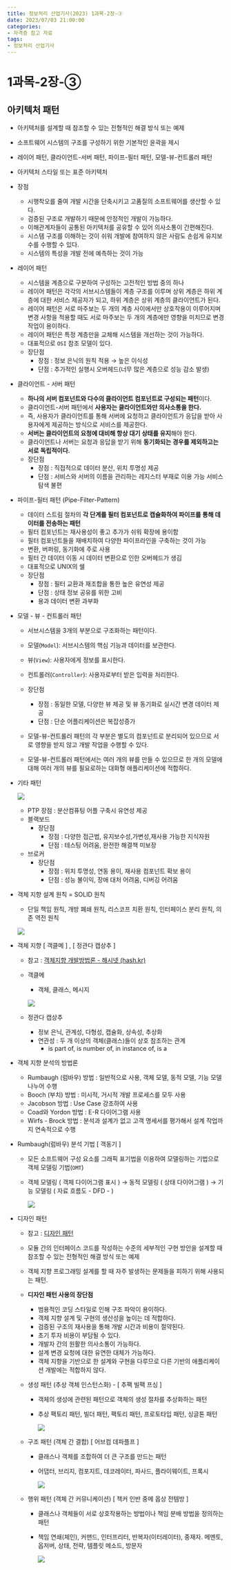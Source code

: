 ```yaml
---
title: 정보처리 산업기사(2023) 1과목-2장-③
date: 2023/07/03 21:00:00
categories:
- 자격증 참고 자료
tags:
- 정보처리 산업기사
---
```


# 1과목-2장-③

## 아키텍처 패턴

- 아키텍처를 설계할 때 참조할 수 있는 전형적인 해결 방식 또는 예제
- 소프트웨어 시스템의 구조를 구성하기 위한 기본적인 윤곽을 제시
- 레이어 패턴, 클라이언트-서버 패턴, 파이프-필터 패턴, 모델-뷰-컨트롤러 패턴
- 아키텍처 스타일 또는 표준 아키텍처
- 장점
    - 시행착오를 줄여 개발 시간을 단축시키고 고품질의 소프트웨어를 생산할 수 있다.
    - 검증된 구조로 개발하기 때문에 안정적인 개발이 가능하다.
    - 이해관계자들이 공통된 아키텍처를 공유할 수 있어 의사소통이 간편해진다.
    - 시스템 구조를 이해하는 것이 쉬워 개발에 참여하지 않은 사람도 손쉽게 유지보수를 수행할 수 있다.
    - 시스템의 특성을 개발 전에 예측하는 것이 가능

- 레이어 패턴
    - 시스템을 계층으로 구분하여 구성하는 고전적인 방법 중의 하나
    - 레이어 패턴은 각각의 서브시스템들이 계층 구조를 이루며 상위 계층은 하위 계층에 대한 서비스 제공자가 되고, 하위 계층은 상위 계층의 클라이언트가 된다.
    - 레이어 패턴은 서로 마주보는 두 개의 계층 사이에서만 상호작용이 이루어지며 변경 사항을 적용할 때도 서로 마주보는 두 개의 계층에만 영향을 미치므로 변경 작업이 용이하다.
    - 레이어 패턴은 특정 계층만을 교체해 시스템을 개선하는 것이 가능하다.
    - 대표적으로 `OSI` 참조 모델이 있다.
    - 장단점
        - 장점 : 정보 은닉의 원칙 적용 → 높은 이식성
        - 단점 : 추가적인 실행시 오버헤드(너무 많은 계층으로 성능 감소 발생)

- 클라이언트 - 서버 패턴
    - **하나의 서버 컴포넌트와 다수의 클라이언트 컴포넌트로 구성되는 패턴**이다.
    - 클라이언트-서버 패턴에서 **사용자는 클라이언트와만 의사소통을 한다.**
    - 즉, 사용자가 클라이언트를 통해 서버에 요청하고 클라이언트가 응답을 받아 사용자에게 제공하는 방식으로 서비스를 제공한다.
    - **서버는 클라이언트의 요청에 대비해 항상 대기 상태를 유지**해야 한다.
    - 클라이언트나 서버는 요청과 응답을 받기 위해 **동기화되는 경우를 제외하고는 서로 독립적이다.**
    - 장단점
        - 장점 : 직접적으로 데이터 분산, 위치 투명성 제공
        - 단점 : 서비스와 서버의 이름을 관리하는 레지스터 부재로 이용 가능 서비스 탐색 불편

- 파이프-필터 패턴 (Pipe-Filter-Pattern)
    - 데이터 스트림 절차의 **각 단계를 필터 컴포넌트로 캡슐화하여 파이프를 통해 데이터를 전송하는 패턴**
    - 필터 컴포넌트는 재사용성이 좋고 추가가 쉬워 확장에 용이함
    - 필터 컴포넌트들을 재배치하여 다양한 파이프라인을 구축하는 것이 가능
    - 변환, 버퍼링, 동기화에 주로 사용
    - 필터 간 데이터 이동 시 데이터 변환으로 인한 오버헤드가 생김
    - 대표적으로 UNIX의 쉘
    - 장단점
        - 장점 : 필터 교환과 재조합을 통한 높은 유연성 제공
        - 단점 : 상태 정보 공유를 위한 고비
        - 용과 데이터 변환 과부화

- 모델 - 뷰 - 컨트롤러 패턴
    - 서브시스템을 3개의 부분으로 구조화하는 패턴이다.
    - 모델(`Model`): 서브시스템의 핵심 기능과 데이터를 보관한다.
    - 뷰(`View`): 사용자에게 정보를 표시한다.
    - 컨트롤러(`Controller`): 사용자로부터 받은 입력을 처리한다.
    - 장단점
        - 장점 : 동일한 모델, 다양한 뷰 제공 및 뷰 동기화로 실시간 변경 데이터 제공
        - 단점 : 단순 어플리케이션은 복잡성증가
    
    - 모델-뷰-컨트롤러 패턴의 각 부분은 별도의 컴포넌트로 분리되어 있으므로 서로 영향을 받지 않고 개발 작업을 수행할 수 있다.
    - 모델-뷰-컨트롤러 패턴에서는 여러 개의 뷰를 만들 수 있으므로 한 개의 모델에 대해 여러 개의 뷰를 필요로하는 대화형 애플리케이션에 적합하다.

- 기타 패턴
    
    ![](/Images/2023/07/1과목-2장-③/Untitled.png)
    
    - PTP 장점 : 분산컴퓨팅 어플 구축시 유연성 제공
    - 블랙보드
        - 장단점
            - 장점 : 다양한 접근법, 유지보수성,가변성,재사용 가능한 지식자원
            - 단점 : 테스팅 어려움, 완전한 해결책 미보장
    - 브로커
        - 장단점
            - 장점 : 위치 투명성, 연동 용이, 재사용 컴포넌트 확보 용이
            - 단점 : 성능 불이익, 장애 대처 어려움, 디버깅 어려움

- 객체 지향 설계 원칙 = SOLID 원칙
    - 단일 책임 원칙, 개방 폐쇄 원칙, 리스코프 치환 원칙, 인터페이스 분리 원칙, 의존 역전 원칙
    
    ![](/Images/2023/07/1과목-2장-③/Untitled%201.png)
    

- 객체 지향 [ 객클메 ] , [ 정관다 캡상추 ] 
    - 참고 : [객체지향 개발방법론 - 해시넷 (hash.kr)](http://wiki.hash.kr/index.php/%EA%B0%9D%EC%B2%B4%EC%A7%80%ED%96%A5_%EA%B0%9C%EB%B0%9C%EB%B0%A9%EB%B2%95%EB%A1%A0#n)
    - 객클메
        - 객체, 클래스, 메시지
        
        ![](/Images/2023/07/1과목-2장-③/Untitled%202.png)
        
    
    - 정관다 캡상추
        - 정보 은닉, 관계성, 다형성, 캡슐화, 상속성, 추상화
        - 연관성 : 두 개 이상의 객체(클래스)들이 상호 참조하는 관계
            - is part of, is number of, in instance of, is a
            
- 객체 지향 분석의 방법론
    - Rumbaugh (럼바우) 방법 : 일반적으로 사용, 객체 모델, 동적 모델, 기능 모델 나누어 수행
    - Booch (부치) 방법 : 미시적, 거시적 개발 프로세스를 모두 사용
    - Jacobson 방법 : Use Case 강조하여 사용
    - Coad와 Yordon 방법 : E-R 다이어그램 사용
    - Wirfs - Brock 방법 : 분석과 설계가 없고 고객 명세서를 평가해서 설계 작업까지 연속적으로 수행
    
- Rumbaugh(럼바우) 분석 기법 [ 객동기 ]
    - 모든 소프트웨어 구성 요소를 그래픽 표기법을 이용하여 모델링하는 기법으로 객체 모델링 기법(`OMT`)
    - 객체 모델링 ( 객체 다이어그램 표시 ) → 동적 모델링 ( 상태 다이어그램 ) → 기능 모델링 ( 자료 흐름도 - DFD - )
        
        ![](/Images/2023/07/1과목-2장-③/Untitled%203.png)
        

- 디자인 패턴
    - 참고 : [디자인 패턴](https://namu.wiki/w/%EB%94%94%EC%9E%90%EC%9D%B8%20%ED%8C%A8%ED%84%B4)
    - 모듈 간의 인터페이스 코드를 작성하는 수준의 세부적인 구현 방안을 설계할 때 참조할 수 있는 전형적인 해결 방식 또는 예제
    - 객체 지향 프로그래밍 설계를 할 때 자주 발생하는 문제들을 피하기 위해 사용되는 패턴.
    - **디자인 패턴 사용의 장단점**
        - 범용적인 코딩 스타일로 인해 구조 파악이 용이하다.
        - 객체 지향 설계 및 구현의 생산성을 높이는 데 적합하다.
        - 검증된 구조의 재사용을 통해 개발 시간과 비용이 절약된다.
        - 초기 투자 비용이 부담될 수 있다.
        - 개발자 간의 원활한 의사소통이 가능하다.
        - 설계 변경 요청에 대한 유연한 대체가 가능하다.
        - 객체 지향을 기반으로 한 설계와 구현을 다루므로 다른 기반의 애플리케이션 개발에는 적합하지 않다.
        
    - 생성 패턴 (추상 객체 인스턴스화) - [ 추팩 빌팩 프싱 ]
        - 객체의 생성에 관련된 패턴으로 객체의 생성 절차를 추상화하는 패턴
        - 추상 팩토리 패턴, 빌더 패턴, 팩토리 패턴, 프로토타입 패턴, 싱글톤 패턴
            
            ![](/Images/2023/07/1과목-2장-③/Untitled%204.png)
            
        
    - 구조 패턴 (객체 간 결합) [ 어브컴 데파플프 ]
        - 클래스나 객체를 조합하여 더 큰 구조를 만드는 패턴
        - 어댑터, 브리지, 컴포지트, 데코레이터, 파사드, 플라이웨이트, 프록시
            
            ![](/Images/2023/07/1과목-2장-③/Untitled%205.png)
            
        
    - 행위 패턴 (객체 간 커뮤니케이션) [ 책커 인반 중메  옵상 전템방 ]
        - 클래스나 객체들이 서로 상호작용하는 방법이나 책임 분배 방법을 정의하는 패턴
        - 책임 연쇄(체인), 커맨드, 인터프리터, 반복자(이터레이터), 중재자. 메멘토, 옵저버, 상태, 전략, 템플릿 메소드, 방문자
            
            ![](/Images/2023/07/1과목-2장-③/Untitled%206.png)